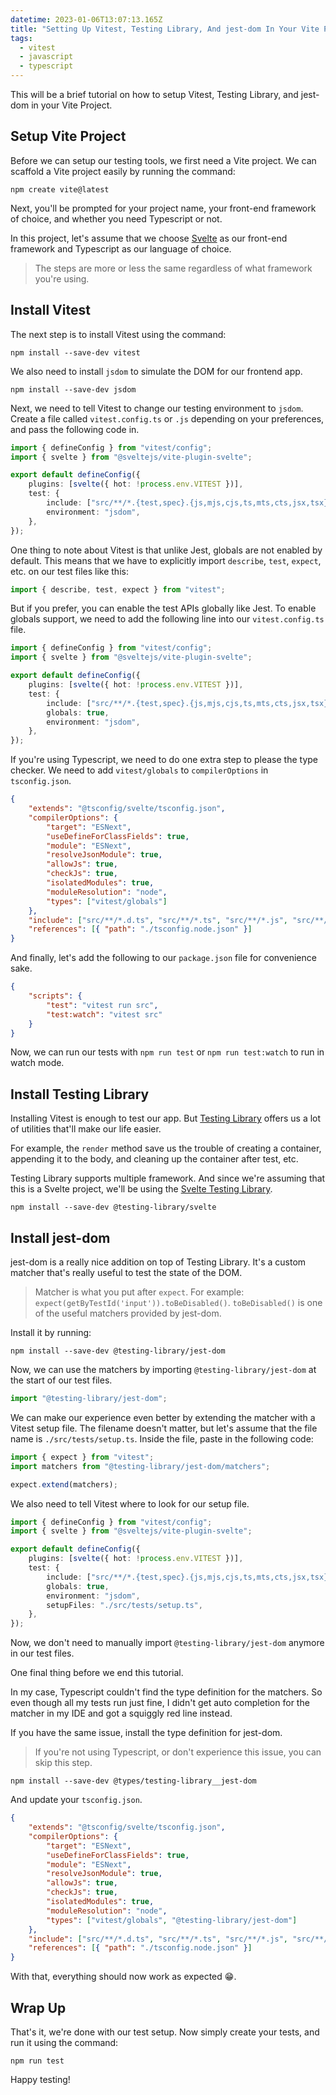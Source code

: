 ```yaml
---
datetime: 2023-01-06T13:07:13.165Z
title: "Setting Up Vitest, Testing Library, And jest-dom In Your Vite Project"
tags:
  - vitest
  - javascript
  - typescript
---
```


This will be a brief tutorial on how to setup Vitest, Testing Library, and jest-dom in your Vite Project.

## Setup Vite Project

Before we can setup our testing tools, we first need a Vite project. We can scaffold a Vite project easily by running the command:

```
npm create vite@latest
```

Next, you'll be prompted for your project name, your front-end framework of choice, and whether you need Typescript or not.

In this project, let's assume that we choose [Svelte](https://svelte.dev/) as our front-end framework and Typescript as our language of choice.

> The steps are more or less the same regardless of what framework you're using.

## Install Vitest

The next step is to install Vitest using the command:

```
npm install --save-dev vitest
```

We also need to install `jsdom` to simulate the DOM for our frontend app.

```
npm install --save-dev jsdom
```

Next, we need to tell Vitest to change our testing environment to `jsdom`. Create a file called `vitest.config.ts` or `.js` depending on your preferences, and pass the following code in.

```ts
import { defineConfig } from "vitest/config";
import { svelte } from "@sveltejs/vite-plugin-svelte";

export default defineConfig({
	plugins: [svelte({ hot: !process.env.VITEST })],
	test: {
		include: ["src/**/*.{test,spec}.{js,mjs,cjs,ts,mts,cts,jsx,tsx}"],
		environment: "jsdom",
	},
});
```

One thing to note about Vitest is that unlike Jest, globals are not enabled by default. This means that we have to explicitly import `describe`, `test`, `expect`, etc. on our test files like this:

```ts
import { describe, test, expect } from "vitest";
```

But if you prefer, you can enable the test APIs globally like Jest. To enable globals support, we need to add the following line into our `vitest.config.ts` file.

```ts {8}
import { defineConfig } from "vitest/config";
import { svelte } from "@sveltejs/vite-plugin-svelte";

export default defineConfig({
	plugins: [svelte({ hot: !process.env.VITEST })],
	test: {
		include: ["src/**/*.{test,spec}.{js,mjs,cjs,ts,mts,cts,jsx,tsx}"],
		globals: true,
		environment: "jsdom",
	},
});
```

If you're using Typescript, we need to do one extra step to please the type checker. We need to add `vitest/globals` to `compilerOptions` in `tsconfig.json`.

```json {12}
{
	"extends": "@tsconfig/svelte/tsconfig.json",
	"compilerOptions": {
		"target": "ESNext",
		"useDefineForClassFields": true,
		"module": "ESNext",
		"resolveJsonModule": true,
		"allowJs": true,
		"checkJs": true,
		"isolatedModules": true,
		"moduleResolution": "node",
		"types": ["vitest/globals"]
	},
	"include": ["src/**/*.d.ts", "src/**/*.ts", "src/**/*.js", "src/**/*.svelte"],
	"references": [{ "path": "./tsconfig.node.json" }]
}
```

And finally, let's add the following to our `package.json` file for convenience sake.

```json
{
	"scripts": {
		"test": "vitest run src",
		"test:watch": "vitest src"
	}
}
```

Now, we can run our tests with `npm run test` or `npm run test:watch` to run in watch mode.

## Install Testing Library

Installing Vitest is enough to test our app. But [Testing Library](https://testing-library.com/) offers us a lot of utilities that'll make our life easier.

For example, the `render` method save us the trouble of creating a container, appending it to the body, and cleaning up the container after test, etc.

Testing Library supports multiple framework. And since we're assuming that this is a Svelte project, we'll be using the [Svelte Testing Library](https://testing-library.com/docs/svelte-testing-library/intro#).

```
npm install --save-dev @testing-library/svelte
```

## Install jest-dom

jest-dom is a really nice addition on top of Testing Library. It's a custom matcher that's really useful to test the state of the DOM.

> Matcher is what you put after `expect`. For example: `expect(getByTestId('input')).toBeDisabled()`. `toBeDisabled()` is one of the useful matchers provided by jest-dom.

Install it by running:

```
npm install --save-dev @testing-library/jest-dom
```

Now, we can use the matchers by importing `@testing-library/jest-dom` at the start of our test files.

```ts
import "@testing-library/jest-dom";
```

We can make our experience even better by extending the matcher with a Vitest setup file. The filename doesn't matter, but let's assume that the file name is `./src/tests/setup.ts`. Inside the file, paste in the following code:

```ts
import { expect } from "vitest";
import matchers from "@testing-library/jest-dom/matchers";

expect.extend(matchers);
```

We also need to tell Vitest where to look for our setup file.

```ts {10}
import { defineConfig } from "vitest/config";
import { svelte } from "@sveltejs/vite-plugin-svelte";

export default defineConfig({
	plugins: [svelte({ hot: !process.env.VITEST })],
	test: {
		include: ["src/**/*.{test,spec}.{js,mjs,cjs,ts,mts,cts,jsx,tsx}"],
		globals: true,
		environment: "jsdom",
		setupFiles: "./src/tests/setup.ts",
	},
});
```

Now, we don't need to manually import `@testing-library/jest-dom` anymore in our test files.

One final thing before we end this tutorial.

In my case, Typescript couldn't find the type definition for the matchers. So even though all my tests run just fine, I didn't get auto completion for the matcher in my IDE and got a squiggly red line instead.

If you have the same issue, install the type definition for jest-dom.

> If you're not using Typescript, or don't experience this issue, you can skip this step.

```
npm install --save-dev @types/testing-library__jest-dom
```

And update your `tsconfig.json`.

```json {12}
{
	"extends": "@tsconfig/svelte/tsconfig.json",
	"compilerOptions": {
		"target": "ESNext",
		"useDefineForClassFields": true,
		"module": "ESNext",
		"resolveJsonModule": true,
		"allowJs": true,
		"checkJs": true,
		"isolatedModules": true,
		"moduleResolution": "node",
		"types": ["vitest/globals", "@testing-library/jest-dom"]
	},
	"include": ["src/**/*.d.ts", "src/**/*.ts", "src/**/*.js", "src/**/*.svelte"],
	"references": [{ "path": "./tsconfig.node.json" }]
}
```

With that, everything should now work as expected 😁.

## Wrap Up

That's it, we're done with our test setup. Now simply create your tests, and run it using the command:

```
npm run test
```

Happy testing!
